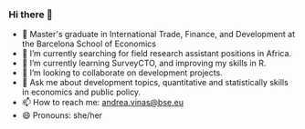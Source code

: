 ### Hi there 👋

- 🏫 Master's graduate in International Trade, Finance, and Development at the Barcelona School of Economics
- 🔭 I’m currently searching for field research assistant positions in Africa.
- 🌱 I’m currently learning SurveyCTO, and improving my skills in R.
- 👯 I’m looking to collaborate on development projects.
- 💬 Ask me about development topics, quantitative and statistically skills in economics and public policy.
- 📫 How to reach me: andrea.vinas@bse.eu
- 😄 Pronouns: she/her
